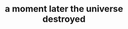 ---
title: "a moment later the universe destroyed"
related:
  - "Shit, the monkey’s gone self-aware!"
  - Timeline of the far future - Wikipedia
tags:
  - Universe
  - fragment
---